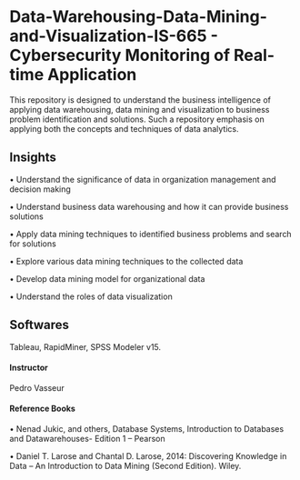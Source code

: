 # Data-Warehousing-Data-Mining-and-Visualization-IS-665 - Cybersecurity Monitoring of Real-time Application
This repository is designed to understand the business intelligence of applying data warehousing, data mining and visualization to business problem identification and solutions. Such a repository emphasis on applying both the concepts and techniques of data analytics.  

## Insights

•	Understand the significance of data in organization management and decision making

•	Understand business data warehousing and how it can provide business solutions

•	Apply data mining techniques to identified business problems and search for solutions

•	Explore various data mining techniques to the collected data

•	Develop data mining model for organizational data

•	Understand the roles of data visualization

## Softwares

Tableau, RapidMiner, SPSS Modeler v15.

#### **Instructor**

Pedro Vasseur

#### **Reference Books**

•	Nenad Jukic, and others, Database Systems, Introduction to Databases and Datawarehouses- Edition 1 – Pearson

•	Daniel T. Larose and Chantal D. Larose, 2014: Discovering Knowledge in Data – An Introduction to Data Mining (Second Edition). Wiley.

